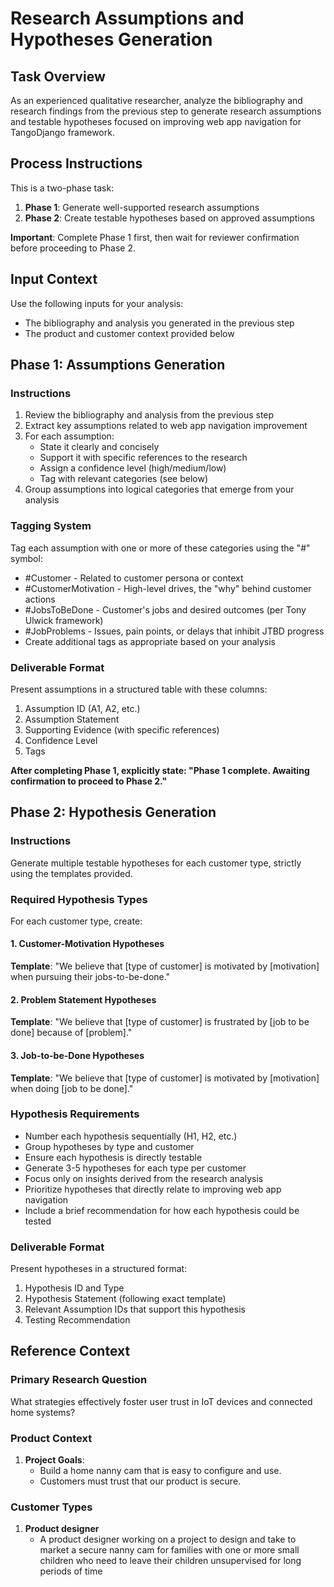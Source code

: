 # Research Assumptions and Hypotheses Generation

## Task Overview
As an experienced qualitative researcher, analyze the bibliography and research findings from the previous step to generate research assumptions and testable hypotheses focused on improving web app navigation for TangoDjango framework.

## Process Instructions
This is a two-phase task:
1. **Phase 1**: Generate well-supported research assumptions
2. **Phase 2**: Create testable hypotheses based on approved assumptions

**Important**: Complete Phase 1 first, then wait for reviewer confirmation before proceeding to Phase 2.

## Input Context
Use the following inputs for your analysis:
- The bibliography and analysis you generated in the previous step
- The product and customer context provided below

## Phase 1: Assumptions Generation

### Instructions
1. Review the bibliography and analysis from the previous step
2. Extract key assumptions related to web app navigation improvement
3. For each assumption:
   - State it clearly and concisely
   - Support it with specific references to the research
   - Assign a confidence level (high/medium/low)
   - Tag with relevant categories (see below)
4. Group assumptions into logical categories that emerge from your analysis

### Tagging System
Tag each assumption with one or more of these categories using the "#" symbol:
- #Customer - Related to customer persona or context
- #CustomerMotivation - High-level drives, the "why" behind customer actions
- #JobsToBeDone - Customer's jobs and desired outcomes (per Tony Ulwick framework)
- #JobProblems - Issues, pain points, or delays that inhibit JTBD progress
- Create additional tags as appropriate based on your analysis

### Deliverable Format
Present assumptions in a structured table with these columns:
1. Assumption ID (A1, A2, etc.)
2. Assumption Statement
3. Supporting Evidence (with specific references)
4. Confidence Level
5. Tags

**After completing Phase 1, explicitly state: "Phase 1 complete. Awaiting confirmation to proceed to Phase 2."**

## Phase 2: Hypothesis Generation

### Instructions
Generate multiple testable hypotheses for each customer type, strictly using the templates provided.

### Required Hypothesis Types
For each customer type, create:

#### 1. Customer-Motivation Hypotheses
**Template**: "We believe that [type of customer] is motivated by [motivation] when pursuing their jobs-to-be-done."

#### 2. Problem Statement Hypotheses
**Template**: "We believe that [type of customer] is frustrated by [job to be done] because of [problem]."

#### 3. Job-to-be-Done Hypotheses
**Template**: "We believe that [type of customer] is motivated by [motivation] when doing [job to be done]."

### Hypothesis Requirements
- Number each hypothesis sequentially (H1, H2, etc.)
- Group hypotheses by type and customer
- Ensure each hypothesis is directly testable
- Generate 3-5 hypotheses for each type per customer
- Focus only on insights derived from the research analysis
- Prioritize hypotheses that directly relate to improving web app navigation
- Include a brief recommendation for how each hypothesis could be tested

### Deliverable Format
Present hypotheses in a structured format:
1. Hypothesis ID and Type
2. Hypothesis Statement (following exact template)
3. Relevant Assumption IDs that support this hypothesis
4. Testing Recommendation

## Reference Context

### Primary Research Question
 What strategies effectively foster user trust in IoT devices and connected home systems?

### Product Context
1. **Project Goals**:
   - Build a home nanny cam that is easy to configure and use.
   - Customers must trust that our product is secure.

### Customer Types
1. **Product designer**
   - A product designer working on a project to design and take to market a secure nanny cam for families with one or more small children who need to leave their children unsupervised for long periods of time
